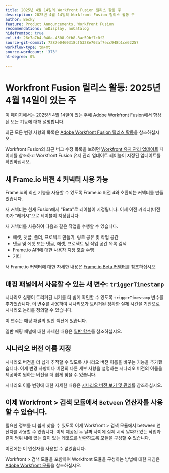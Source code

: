 ```yaml
---
title: 2025년 4월 14일의 Workfront Fusion 릴리스 활동 주
description: 2025년 4월 14일의 Workfront Fusion 릴리스 활동 주
author: Becky
feature: Product Announcements, Workfront Fusion
recommendations: noDisplay, noCatalog
hidefromtoc: true
exl-id: 26c7a7b4-040a-4508-9fb8-8ac59bf7c0f2
source-git-commit: 7287e0460318cf5328e703af7ecc948b1ce62257
workflow-type: tm+mt
source-wordcount: '373'
ht-degree: 0%

---
```


# Workfront Fusion 릴리스 활동: 2025년 4월 14일이 있는 주

이 페이지에서는 2025년 4월 14일이 있는 주에 Adobe Workfront Fusion에서 향상된 모든 기능에 대해 설명합니다.

최근 모든 변경 사항의 목록은 [Adobe Workfront Fusion 릴리스 활동](/help/workfront-fusion/fusion-product-releases/fusion-release-activity.md)을 참조하십시오.

Workfront Fusion의 최근 버그 수정 목록을 보려면 [Workfront 유지 관리 업데이트](https://experienceleague.adobe.com/ko/docs/workfront-known-issues/releases/current-updates) 페이지를 참조하고 Workfront Fusion 유지 관리 업데이트 레이블이 지정된 업데이트를 확인하십시오.

## 새 Frame.io 버전 4 커넥터 사용 가능

Frame.io의 최신 기능을 사용할 수 있도록 Frame.io 버전 4와 호환되는 커넥터를 만들었습니다.

새 커넥터는 현재 Fusion에서 &quot;Beta&quot;로 레이블이 지정됩니다. 이제 이전 커넥터(버전 3)가 &quot;레거시&quot;으로 레이블이 지정됩니다.

새 커넥터를 사용하여 다음과 같은 작업을 수행할 수 있습니다.

* 에셋, 댓글, 폴더, 프로젝트 만들기, 링크 공유 및 작업 공간
* 댓글 및 에셋 또는 댓글, 에셋, 프로젝트 및 작업 공간 목록 검색
* Frame.io API에 대한 사용자 지정 호출 수행
* 기타

새 Frame.io 커넥터에 대한 자세한 내용은 [Frame.io Beta 커넥터](/help/workfront-fusion/references/apps-and-modules/adobe-connectors/frame-io-modules-new.md)를 참조하십시오.

## 매핑 패널에서 사용할 수 있는 새 변수: `triggerTimestamp`

시나리오 실행이 트리거된 시기를 더 쉽게 확인할 수 있도록 `triggerTimestamp` 변수를 추가했습니다. 이 변수를 사용하여 시나리오가 트리거된 정확한 실제 시간을 기반으로 시나리오 논리를 정의할 수 있습니다.

이 변수는 매핑 패널의 일반 섹션에 있습니다.

일반 매핑 패널에 대한 자세한 내용은 [일반 함수](/help/workfront-fusion/references/mapping-panel/functions/general-functions.md)를 참조하십시오.

## 시나리오 버전 이름 지정

시나리오 버전을 더 쉽게 추적할 수 있도록 시나리오 버전 이름을 바꾸는 기능을 추가했습니다. 이제 변경 사항이나 버전의 다른 세부 사항을 설명하는 시나리오 버전의 이름을 제공하여 원하는 버전을 더 쉽게 찾을 수 있습니다.

시나리오 이름 변경에 대한 자세한 내용은 [시나리오 버전 보기 및 관리](/help/workfront-fusion/manage-scenarios/restore-a-scenario-version.md)를 참조하십시오.

## 이제 Workfront > 검색 모듈에서 `Between` 연산자를 사용할 수 있습니다.

필요한 정보를 더 쉽게 찾을 수 있도록 이제 Workfront > 검색 모듈에서 between 연산자를 사용할 수 있습니다. 이제 제공된 두 날짜 사이에 실제 시작 날짜가 있는 작업과 같이 범위 내에 있는 값이 있는 레코드를 반환하도록 모듈을 구성할 수 있습니다.

이전에는 이 연산자를 사용할 수 없었습니다.

Workfront > 검색 모듈을 포함하여 Workfront 모듈을 구성하는 방법에 대한 지침은 [Adobe Workfront 모듈](/help/workfront-fusion/references/apps-and-modules/adobe-connectors/workfront-modules.md)을 참조하십시오.

